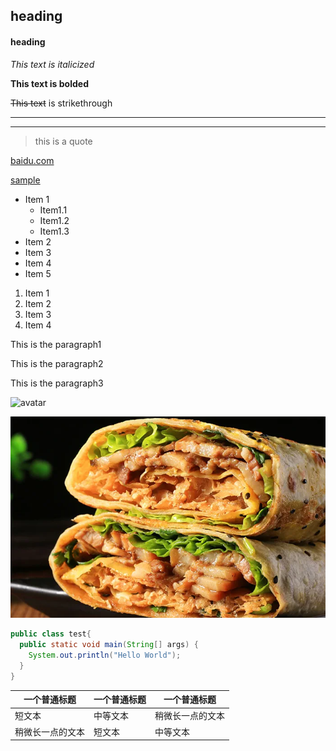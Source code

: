 <!--header2-->
## heading
<!--head4-->
#### heading

<!--italicized-->
*This text is italicized*

<!--bolded-->
__This text is bolded__

<!--strikethrough-->
~~This text~~ is strikethrough

<!--horzontal rules-->
---

---

<!--block quote-->
>this is a quote

<!--Links to web site-->
[baidu.com](https://www.baidu.com/)

<!--Links to mark pages-->
[sample](sample.md)


<!--bulleted list-->
* Item 1
    * Item1.1
    * Item1.2
    * Item1.3
* Item 2
* Item 3
* Item 4
* Item 5


1. Item 1
1. Item 2
1. Item 3
1. Item 4

<!--Inline code block-->
<p>This is the paragraph1</p>
<p>This is the paragraph2</p>
<p>This is the paragraph3</p>


<!--images located on the webside-->
![avatar](https://markdown-here.com/img/icon256.png)

<!--images in the directory-->
![avatar](food.jpg)


<!--Github Markdown-->


<!--Code Blocks-->


```java
public class test{
  public static void main(String[] args) {
    System.out.println("Hello World");
  }
}
```


<!--Tables-->
| 一个普通标题 | 一个普通标题 | 一个普通标题 |
| ------ | ------ | ------ |
| 短文本 | 中等文本 | 稍微长一点的文本 |
| 稍微长一点的文本 | 短文本 | 中等文本 |



   
    







